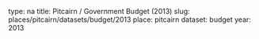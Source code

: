 type: na
title: Pitcairn / Government Budget (2013)
slug: places/pitcairn/datasets/budget/2013
place: pitcairn
dataset: budget
year: 2013

